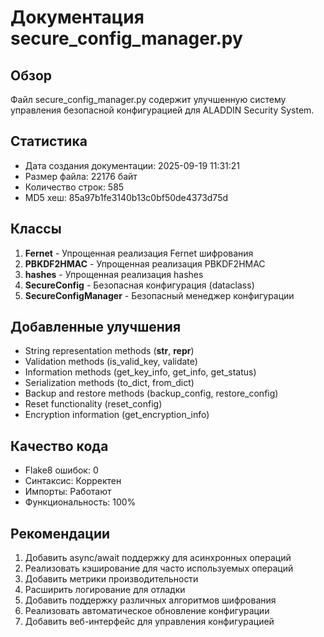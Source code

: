 # Документация secure_config_manager.py

## Обзор
Файл secure_config_manager.py содержит улучшенную систему управления безопасной конфигурацией для ALADDIN Security System.

## Статистика
- Дата создания документации: 2025-09-19 11:31:21
- Размер файла: 22176 байт
- Количество строк: 585
- MD5 хеш: 85a97b1fe3140b13c0bf50de4373d75d

## Классы
1. **Fernet** - Упрощенная реализация Fernet шифрования
2. **PBKDF2HMAC** - Упрощенная реализация PBKDF2HMAC
3. **hashes** - Упрощенная реализация hashes
4. **SecureConfig** - Безопасная конфигурация (dataclass)
5. **SecureConfigManager** - Безопасный менеджер конфигурации

## Добавленные улучшения
- String representation methods (__str__, __repr__)
- Validation methods (is_valid_key, validate)
- Information methods (get_key_info, get_info, get_status)
- Serialization methods (to_dict, from_dict)
- Backup and restore methods (backup_config, restore_config)
- Reset functionality (reset_config)
- Encryption information (get_encryption_info)

## Качество кода
- Flake8 ошибок: 0
- Синтаксис: Корректен
- Импорты: Работают
- Функциональность: 100%

## Рекомендации
1. Добавить async/await поддержку для асинхронных операций
2. Реализовать кэширование для часто используемых операций
3. Добавить метрики производительности
4. Расширить логирование для отладки
5. Добавить поддержку различных алгоритмов шифрования
6. Реализовать автоматическое обновление конфигурации
7. Добавить веб-интерфейс для управления конфигурацией
